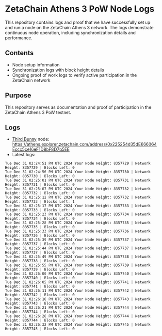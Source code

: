 # ZetaChain Athens 3 PoW Node Logs
This repository contains logs and proof that we have successfully set up and run a node on the ZetaChain Athens 3 network. The logs demonstrate continuous node operation, including synchronization details and performance.

## Contents
- Node setup information
- Synchronization logs with block height details
- Ongoing proof of work logs to verify active participation in the ZetaChain network

## Purpose
This repository serves as documentation and proof of participation in the ZetaChain Athens 3 PoW testnet.

## Logs

- [Third Bunny](https://thirdbunny.xyz/) node: https://athens.explorer.zetachain.com/address/0x225254d35dE666064Eccc5ce16eF1D8bF8D7b5EE
- Latest logs:
```
Tue Dec 31 02:24:51 PM UTC 2024 Your Node Height: 8357729 | Network Height: 8357729 | Blocks Left: 0
Tue Dec 31 02:24:56 PM UTC 2024 Your Node Height: 8357730 | Network Height: 8357730 | Blocks Left: 0
Tue Dec 31 02:25:01 PM UTC 2024 Your Node Height: 8357731 | Network Height: 8357731 | Blocks Left: 0
Tue Dec 31 02:25:07 PM UTC 2024 Your Node Height: 8357732 | Network Height: 8357732 | Blocks Left: 0
Tue Dec 31 02:25:12 PM UTC 2024 Your Node Height: 8357732 | Network Height: 8357733 | Blocks Left: 1
Tue Dec 31 02:25:17 PM UTC 2024 Your Node Height: 8357733 | Network Height: 8357733 | Blocks Left: 0
Tue Dec 31 02:25:23 PM UTC 2024 Your Node Height: 8357734 | Network Height: 8357734 | Blocks Left: 0
Tue Dec 31 02:25:28 PM UTC 2024 Your Node Height: 8357735 | Network Height: 8357735 | Blocks Left: 0
Tue Dec 31 02:25:33 PM UTC 2024 Your Node Height: 8357736 | Network Height: 8357736 | Blocks Left: 0
Tue Dec 31 02:25:39 PM UTC 2024 Your Node Height: 8357737 | Network Height: 8357737 | Blocks Left: 0
Tue Dec 31 02:25:44 PM UTC 2024 Your Node Height: 8357737 | Network Height: 8357737 | Blocks Left: 0
Tue Dec 31 02:25:49 PM UTC 2024 Your Node Height: 8357738 | Network Height: 8357738 | Blocks Left: 0
Tue Dec 31 02:25:55 PM UTC 2024 Your Node Height: 8357739 | Network Height: 8357739 | Blocks Left: 0
Tue Dec 31 02:26:00 PM UTC 2024 Your Node Height: 8357740 | Network Height: 8357740 | Blocks Left: 0
Tue Dec 31 02:26:05 PM UTC 2024 Your Node Height: 8357741 | Network Height: 8357741 | Blocks Left: 0
Tue Dec 31 02:26:11 PM UTC 2024 Your Node Height: 8357742 | Network Height: 8357742 | Blocks Left: 0
Tue Dec 31 02:26:16 PM UTC 2024 Your Node Height: 8357743 | Network Height: 8357743 | Blocks Left: 0
Tue Dec 31 02:26:21 PM UTC 2024 Your Node Height: 8357744 | Network Height: 8357744 | Blocks Left: 0
Tue Dec 31 02:26:26 PM UTC 2024 Your Node Height: 8357744 | Network Height: 8357744 | Blocks Left: 0
Tue Dec 31 02:26:32 PM UTC 2024 Your Node Height: 8357745 | Network Height: 8357745 | Blocks Left: 0
```
